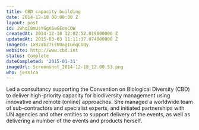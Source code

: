 ```yaml
---
title: CBD capacity building
date: 2014-12-18 00:00:00 Z
layout: post
id: 2whqI8mUsYGgK6wGEoaCOW
createdAt: 2014-12-18 12:02:52.019000000 Z
updatedAt: 2015-03-03 11:11:37.074000000 Z
imageId: 1aB2abZ7isUOagIumqCOQy
website: http://www.cbd.int
status: Complete
dateCompleted: '2015-01-31'
imageUrl: Screenshot_2014-12-18_12.00.53.png
who: jessica
---
```


Led a consultancy supporting the Convention on Biological Diversity (CBD) to deliver high-priority capacity for biodiversity management using innovative and remote (online) approaches. She managed a worldwide team of sub-contractors and specialist experts, and initiated partnerships with UN agencies and other entities to support delivery of the events, as well as delivering a number of the events and products herself. 